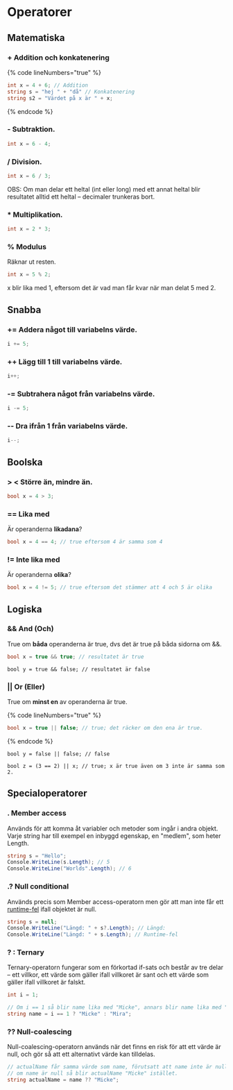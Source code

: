 # Operatorer

## Matematiska

### + Addition och konkatenering

{% code lineNumbers="true" %}
```csharp
int x = 4 + 6; // Addition
string s = "hej " + "då" // Konkatenering
string s2 = "Värdet på x är " + x;
```
{% endcode %}

### - Subtraktion.

```csharp
int x = 6 - 4;
```

### / Division.

```csharp
int x = 6 / 3;
```

OBS: Om man delar ett heltal (int eller long) med ett annat heltal blir resultatet alltid ett heltal – decimaler trunkeras bort.

### \* Multiplikation.

```csharp
int x = 2 * 3;
```

### % Modulus

Räknar ut resten.

```csharp
int x = 5 % 2;
```

x blir lika med 1, eftersom det är vad man får kvar när man delat 5 med 2.

## Snabba

### += Addera något till variabelns värde.

```csharp
i += 5;
```

### ++ Lägg till 1 till variabelns värde.

```csharp
i++;
```

### -= Subtrahera något från variabelns värde.

```csharp
i -= 5; 
```

### -- Dra ifrån 1 från variabelns värde.

```csharp
i--;
```

## Boolska

### > < Större än, mindre än.

```csharp
bool x = 4 > 3;
```

### == Lika med

Är operanderna **likadana**?

```csharp
bool x = 4 == 4; // true eftersom 4 är samma som 4
```

### != Inte lika med

Är operanderna **olika**?

```csharp
bool x = 4 != 5; // true eftersom det stämmer att 4 och 5 är olika
```

## Logiska

### && And (Och)

True om **båda** operanderna är true, dvs det är true på båda sidorna om &&.

```csharp
bool x = true && true; // resultatet är true
```

```
bool y = true && false; // resultatet är false
```

### || Or (Eller)

True om **minst en** av operanderna är true.

{% code lineNumbers="true" %}
```csharp
bool x = true || false; // true; det räcker om den ena är true.
```
{% endcode %}

```
bool y = false || false; // false
```

```
bool z = (3 == 2) || x; // true; x är true även om 3 inte är samma som 2.
```

## Specialoperatorer

### . Member access

Används för att komma åt variabler och metoder som ingår i andra objekt. Varje string har till exempel en inbyggd egenskap, en "medlem", som heter Length.

```csharp
string s = "Hello";
Console.WriteLine(s.Length); // 5
Console.WriteLine("Worlds".Length); // 6
```

### .? Null conditional

Används precis som Member access-operatorn men gör att man inte får ett [runtime-fel](fel.md#runtime-fel-exceptions) ifall objektet är null.

```csharp
string s = null;
Console.WriteLine("Längd: " + s?.Length); // Längd: 
Console.WriteLine("Längd: " + s.Length); // Runtime-fel
```

### ? : Ternary

Ternary-operatorn fungerar som en förkortad if-sats och består av tre delar – ett villkor, ett värde som gäller ifall villkoret är sant och ett värde som gäller ifall villkoret är falskt.

```csharp
int i = 1;

// Om i == 1 så blir name lika med "Micke", annars blir name lika med "Mira".
string name = i == 1 ? "Micke" : "Mira";
```

### ?? Null-coalescing

Null-coalescing-operatorn används när det finns en risk för att ett värde är null, och gör så att ett alternativt värde kan tilldelas.

```csharp
// actualName får samma värde som name, förutsatt att name inte är null.
// om name är null så blir actualName "Micke" istället.
string actualName = name ?? "Micke";
```

